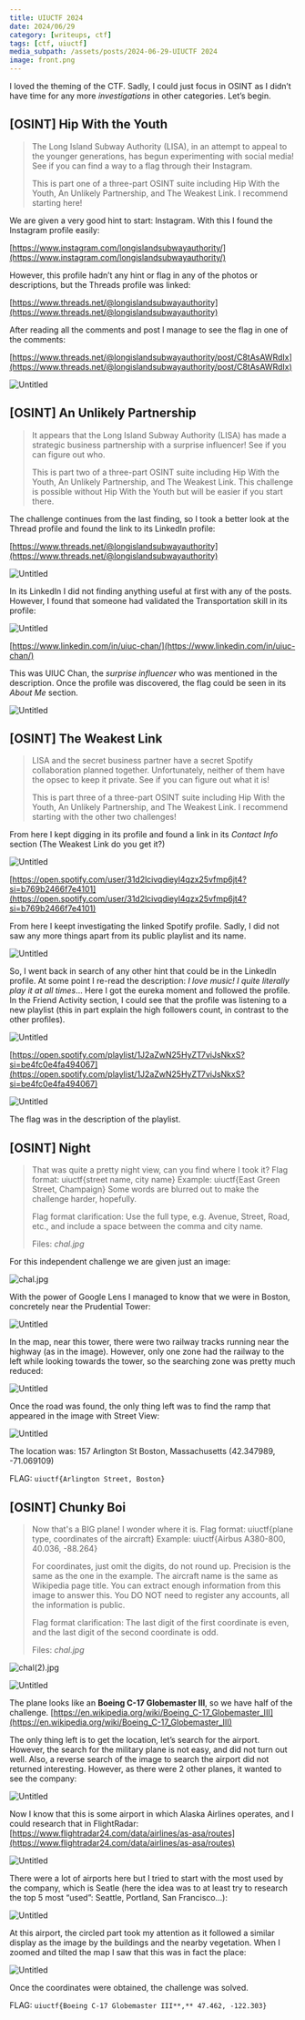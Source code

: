 ```yaml
---
title: UIUCTF 2024
date: 2024/06/29
category: [writeups, ctf]
tags: [ctf, uiuctf]
media_subpath: /assets/posts/2024-06-29-UIUCTF 2024
image: front.png
---
```


I loved the theming of the CTF. Sadly, I could just focus in OSINT as I didn’t have time for any more *investigations* in other categories. Let’s begin.

## [OSINT] Hip With the Youth

> The Long Island Subway Authority (LISA), in an attempt to appeal to the younger generations, has begun experimenting with social media! See if you can find a way to a flag through their Instagram.
>
> This is part one of a three-part OSINT suite including Hip With the Youth, An Unlikely Partnership, and The Weakest Link. I recommend starting here!
> 

We are given a very good hint to start: Instagram. With this I found the Instagram profile easily:

[https://www.instagram.com/longislandsubwayauthority/](https://www.instagram.com/longislandsubwayauthority/)

However, this profile hadn’t any hint or flag in any of the photos or descriptions, but the Threads profile was linked: 

[https://www.threads.net/@longislandsubwayauthority](https://www.threads.net/@longislandsubwayauthority)

After reading all the comments and post I manage to see the flag in one of the comments:

[https://www.threads.net/@longislandsubwayauthority/post/C8tAsAWRdIx](https://www.threads.net/@longislandsubwayauthority/post/C8tAsAWRdIx)

![Untitled](Untitled.png)

## [OSINT] An Unlikely Partnership

> It appears that the Long Island Subway Authority (LISA) has made a strategic business partnership with a surprise influencer! See if you can figure out who.
>
> This is part two of a three-part OSINT suite including Hip With the Youth, An Unlikely Partnership, and The Weakest Link. This challenge is possible without Hip With the Youth but will be easier if you start there.
> 

The challenge continues from the last finding, so I took a better look at the Thread profile and found the link to its LinkedIn profile:

[https://www.threads.net/@longislandsubwayauthority](https://www.threads.net/@longislandsubwayauthority)

![Untitled](Untitled%201.png)

In its LinkedIn I did not finding anything useful at first with any of the posts. However, I found that someone had validated the Transportation skill in its profile:

![Untitled](Untitled%202.png)

[https://www.linkedin.com/in/uiuc-chan/](https://www.linkedin.com/in/uiuc-chan/)

This was UIUC Chan, the *surprise influencer* who was mentioned in the description. Once the profile was discovered, the flag could be seen in its *About Me* section.

![Untitled](Untitled%203.png)

## [OSINT] The Weakest Link

> LISA and the secret business partner have a secret Spotify collaboration planned together. Unfortunately, neither of them have the opsec to keep it private. See if you can figure out what it is!
>
> This is part three of a three-part OSINT suite including Hip With the Youth, An Unlikely Partnership, and The Weakest Link. I recommend starting with the other two challenges!
> 

From here I kept digging in its profile and found a link in its *Contact Info* section (The Weakest Link do you get it?)

![Untitled](Untitled%204.png)

[https://open.spotify.com/user/31d2lcivqdieyl4qzx25vfmp6jt4?si=b769b2466f7e4101](https://open.spotify.com/user/31d2lcivqdieyl4qzx25vfmp6jt4?si=b769b2466f7e4101)

From here I keept investigating the linked Spotify profile. Sadly, I did not saw any more things apart from its public playlist and its name.

![Untitled](Untitled%205.png)

So, I went back in search of any other hint that could be in the LinkedIn profile. At some point I re-read the description: *I love music! I quite literally play it at all times*… Here I got the eureka moment and followed the profile. In the Friend Activity section, I could see that the profile was listening to a new playlist (this in part explain the high followers count, in contrast to the other profiles).

![Untitled](Untitled%206.png)

[https://open.spotify.com/playlist/1J2aZwN25HyZT7viJsNkxS?si=be4fc0e4fa494067](https://open.spotify.com/playlist/1J2aZwN25HyZT7viJsNkxS?si=be4fc0e4fa494067)

![Untitled](Untitled%207.png)

The flag was in the description of the playlist.

## [OSINT] Night

> That was quite a pretty night view, can you find where I took it? Flag format: uiuctf{street name, city name} Example: uiuctf{East Green Street, Champaign}
Some words are blurred out to make the challenge harder, hopefully.
>
> Flag format clarification: Use the full type, e.g. Avenue, Street, Road, etc., and include a space between the comma and city name.
>
> Files: *chal.jpg*
> 

For this independent challenge we are given just an image:

![chal.jpg](chal.jpg)

With the power of Google Lens I managed to know that we were in Boston, concretely near the Prudential Tower:

![Untitled](Untitled%208.png)

In the map, near this tower, there were two railway tracks running near the highway (as in the image). However, only one zone had the railway to the left while looking towards the tower, so the searching zone was pretty much reduced:

![Untitled](Untitled%209.png)

Once the road was found, the only thing left was to find the ramp that appeared in the image with Street View:

![Untitled](Untitled%2010.png)

The location was: 157 Arlington St Boston, Massachusetts (42.347989, -71.069109)

FLAG: `uiuctf{Arlington Street, Boston}`

## [OSINT] Chunky Boi

> Now that's a BIG plane! I wonder where it is. Flag format: uiuctf{plane type, coordinates of the aircraft} Example: uiuctf{Airbus A380-800, 40.036, -88.264}
>
> For coordinates, just omit the digits, do not round up. Precision is the same as the one in the example. The aircraft name is the same as Wikipedia page title. You can extract enough information from this image to answer this. You DO NOT need to register any accounts, all the information is public.
>
> Flag format clarification: The last digit of the first coordinate is even, and the last digit of the second coordinate is odd.
>
> Files: *chal.jpg*
> 

![chal(2).jpg](chal(2).jpg)

![Untitled](Untitled%2011.png)

The plane looks like an **Boeing C-17 Globemaster III**, so we have half of the challenge. [https://en.wikipedia.org/wiki/Boeing_C-17_Globemaster_III](https://en.wikipedia.org/wiki/Boeing_C-17_Globemaster_III)

The only thing left is to get the location, let’s search for the airport. However, the search for the military plane is not easy, and did not turn out well. Also, a reverse search of the image to search the airport did not returned interesting. However, as there were 2 other planes, it wanted to see the company:

![Untitled](Untitled%2012.png)

Now I know that this is some airport in which Alaska Airlines operates, and I could research that in FlightRadar: [https://www.flightradar24.com/data/airlines/as-asa/routes](https://www.flightradar24.com/data/airlines/as-asa/routes)

![Untitled](Untitled%2013.png)

There were a lot of airports here but I tried to start with the most used by the company, which is Seatle (here the idea was to at least try to research the top 5 most “used”: Seattle, Portland, San Francisco…): 

![Untitled](Untitled%2014.png)

At this airport, the circled part took my attention as it followed a similar display as the image by the buildings and the nearby vegetation. When I zoomed and tilted the map I saw that this was in fact the place:

![Untitled](Untitled%2015.png)

Once the coordinates were obtained, the challenge was solved.

FLAG: `uiuctf{Boeing C-17 Globemaster III**,** 47.462, -122.303}`